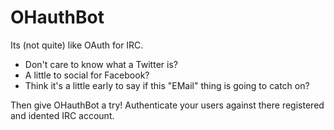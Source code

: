 OHauthBot
=========

Its (not quite) like OAuth for IRC.

* Don't care to know what a Twitter is?
* A little to social for Facebook?
* Think it's a little early to say if this "EMail" thing is going to catch on?

Then give OHauthBot a try! Authenticate your users against there registered and idented IRC account.
